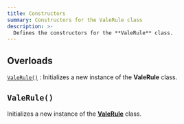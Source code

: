 ```yaml
---
title: Constructors
summary: Constructors for the ValeRule class
description: >-
  Defines the constructors for the **ValeRule** class.
---
```


## Overloads

[`ValeRule()`](#valeapplicationinfo)
: Initializes a new instance of the **ValeRule** class.

## `ValeRule()`

Initializes a new instance of the [**ValeRule**][01] class.

<!-- Link Reference Definitions -->
[01]: ../
